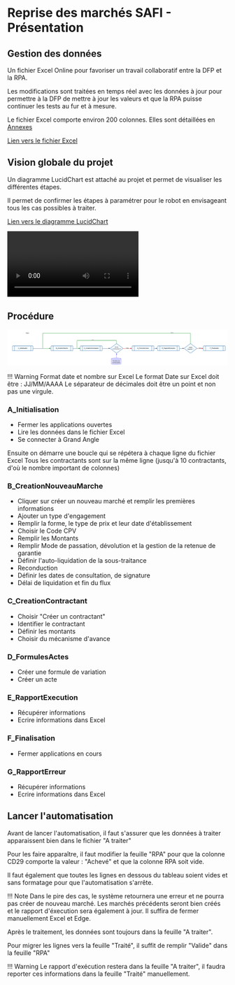 # Reprise des marchés SAFI - Présentation

## Gestion des données

Un fichier Excel Online pour favoriser un travail collaboratif entre la DFP et la RPA.

Les modifications sont traitées en temps réel avec les données à jour pour permettre à la DFP de mettre à jour les valeurs et que la RPA puisse continuer les tests au fur et à mesure.

Le fichier Excel comporte environ 200 colonnes. Elles sont détaillées en [Annexes](annexes)

[Lien vers le fichier Excel](https://1drv.ms/x/s!AmiJK4RIVLBXgSBT9GcikC_QRGv6?e=z07vII)

## Vision globale du projet

Un diagramme LucidChart est attaché au projet et permet de visualiser les différentes étapes.

Il permet de confirmer les étapes à paramétrer pour le robot en envisageant tous les cas possibles à traiter.

[Lien vers le diagramme LucidChart](https://lucid.app/lucidchart/481ce2c2-3b15-4080-a4a7-5e4b729edab0/edit?viewport_loc=-3659%2C-1579%2C45266%2C27069%2C0_0&amp;invitationId=inv_0482e918-03d2-4dc7-ac95-2fddd838edbc)

![type:video](CD29-RepriseMarchesSAFI.mp4)

## Procédure

![Reprise Marchés SAFI - main](RepriseMarchesSAFI-main.png)

!!! Warning 
Format date et nombre sur Excel Le format Date sur Excel doit être : JJ/MM/AAAA Le séparateur de décimales doit être un point et non pas une virgule.

### A\_Initialisation

* Fermer les applications ouvertes
* Lire les données dans le fichier Excel
* Se connecter à Grand Angle

Ensuite on démarre une boucle qui se répétera à chaque ligne du fichier Excel Tous les contractants sont sur la même ligne (jusqu'à 10 contractants, d'où le nombre important de colonnes)

### B\_CreationNouveauMarche

* Cliquer sur créer un nouveau marché et remplir les premières informations
* Ajouter un type d'engagement
* Remplir la forme, le type de prix et leur date d'établissement
* Choisir le Code CPV
* Remplir les Montants
* Remplir Mode de passation, dévolution et la gestion de la retenue de garantie
* Définir l'auto-liquidation de la sous-traitance
* Reconduction
* Définir les dates de consultation, de signature
* Délai de liquidation et fin du flux

### C\_CreationContractant

* Choisir "Créer un contractant"
* Identifier le contractant
* Définir les montants
* Choisir du mécanisme d'avance

### D\_FormulesActes

* Créer une formule de variation
* Créer un acte

### E\_RapportExecution

* Récupérer informations
* Ecrire informations dans Excel

### F\_Finalisation

* Fermer applications en cours

### G\_RapportErreur

* Récupérer informations
* Ecrire informations dans Excel

## Lancer l'automatisation

Avant de lancer l'automatisation, il faut s'assurer que les données à traiter apparaissent bien dans le fichier "A traiter"

Pour les faire apparaître, il faut modifier la feuille "RPA" pour que la colonne CD29 comporte la valeur : "Achevé" et que la colonne RPA soit vide.

Il faut également que toutes les lignes en dessous du tableau soient vides et sans formatage pour que l'automatisation s'arrête.

!!! Note 
Dans le pire des cas, le système retournera une erreur et ne pourra pas créer de nouveau marché. Les marchés précédents seront bien créés et le rapport d'éxecution sera également à jour. Il suffira de fermer manuellement Excel et Edge.

Après le traitement, les données sont toujours dans la feuille "A traiter".

Pour migrer les lignes vers la feuille "Traité", il suffit de remplir "Valide" dans la feuille "RPA"

!!! Warning 
Le rapport d'exécution restera dans la feuille "A traiter", il faudra reporter ces informations dans la feuille "Traité" manuellement.